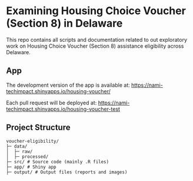 # Examining Housing Choice Voucher (Section 8) in Delaware
This repo contains all scripts and documentation related to out exploratory work on Housing Choice Voucher (Section 8) assistance eligibility across Delaware.

## App

The development version of the app is available at: https://nami-techimpact.shinyapps.io/housing-voucher/

Each pull request will be deployed at:
https://nami-techimpact.shinyapps.io/housing-voucher-test

## Project Structure

```
voucher-eligibility/
├─ data/
│  ├─ raw/
│  ├─ processed/
├─ src/ # Source code (mainly .R files)
├─ app/ # Shiny app 
├─ output/ # Output files (reports and images)
```

